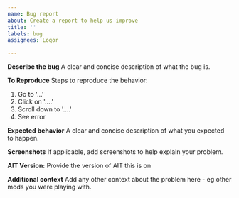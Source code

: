 ```yaml
---
name: Bug report
about: Create a report to help us improve
title: ''
labels: bug
assignees: Loqor

---
```


**Describe the bug**
A clear and concise description of what the bug is.

**To Reproduce**
Steps to reproduce the behavior:
1. Go to '...'
2. Click on '....'
3. Scroll down to '....'
4. See error

**Expected behavior**
A clear and concise description of what you expected to happen.

**Screenshots**
If applicable, add screenshots to help explain your problem.

**AIT Version:**
Provide the version of AIT this is on

**Additional context**
Add any other context about the problem here -  eg other mods you were playing with.
